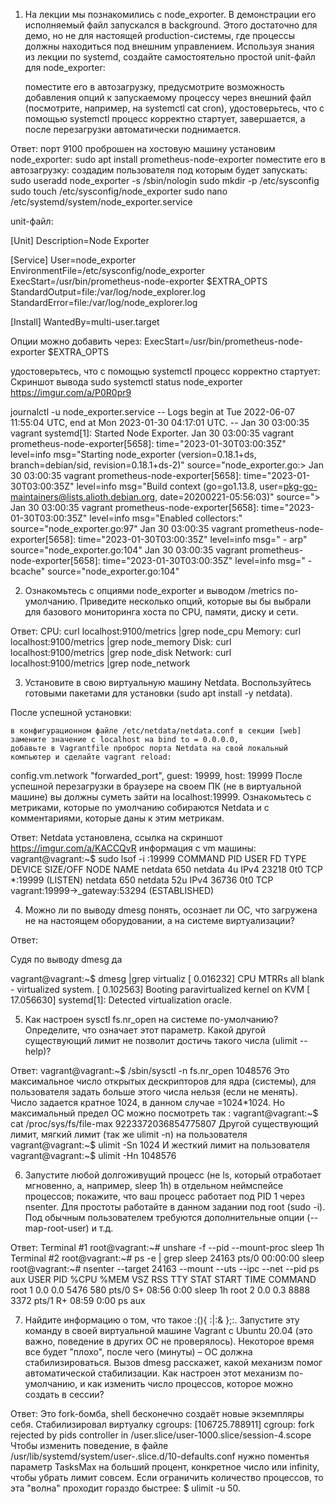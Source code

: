1. На лекции мы познакомились с node_exporter. В демонстрации его исполняемый файл запускался в background. Этого достаточно для демо, но не для настоящей production-системы, где процессы должны находиться под внешним управлением. Используя знания из лекции по systemd, создайте самостоятельно простой unit-файл для node_exporter:

	поместите его в автозагрузку,
	предусмотрите возможность добавления опций к запускаемому процессу через внешний файл (посмотрите, например, на systemctl cat cron),
	удостоверьтесь, что с помощью systemctl процесс корректно стартует, завершается, а после перезагрузки автоматически поднимается.

Ответ:
    порт  9100 проброшен на хостовую машину
    установим node_exporter:
    sudo apt install prometheus-node-exporter
    поместите его в автозагрузку:
    создадим пользователя под которым будет запускать:
    sudo useradd node_exporter -s /sbin/nologin
    sudo mkdir -p /etc/sysconfig
    sudo touch /etc/sysconfig/node_exporter
    sudo nano /etc/systemd/system/node_exporter.service

unit-файл:

[Unit]
    Description=Node Exporter

[Service]
    User=node_exporter 
    EnvironmentFile=/etc/sysconfig/node_exporter 
    ExecStart=/usr/bin/prometheus-node-exporter $EXTRA_OPTS
    StandardOutput=file:/var/log/node_explorer.log
    StandardError=file:/var/log/node_explorer.log

[Install]
    WantedBy=multi-user.target

Опции можно добавить через:
    ExecStart=/usr/bin/prometheus-node-exporter $EXTRA_OPTS

удостоверьтесь, что с помощью systemctl процесс корректно стартует:
    Скриншот вывода sudo systemctl status node_exporter
    https://imgur.com/a/P0R0pr9

journalctl -u node_exporter.service
-- Logs begin at Tue 2022-06-07 11:55:04 UTC, end at Mon 2023-01-30 04:17:01 UTC. --
Jan 30 03:00:35 vagrant systemd[1]: Started Node Exporter.
Jan 30 03:00:35 vagrant prometheus-node-exporter[5658]: time="2023-01-30T03:00:35Z" level=info msg="Starting node_exporter (version=0.18.1+ds, branch=debian/sid, revision=0.18.1+ds-2)" source="node_exporter.go:>
Jan 30 03:00:35 vagrant prometheus-node-exporter[5658]: time="2023-01-30T03:00:35Z" level=info msg="Build context (go=go1.13.8, user=pkg-go-maintainers@lists.alioth.debian.org, date=20200221-05:56:03)" source=">
Jan 30 03:00:35 vagrant prometheus-node-exporter[5658]: time="2023-01-30T03:00:35Z" level=info msg="Enabled collectors:" source="node_exporter.go:97"
Jan 30 03:00:35 vagrant prometheus-node-exporter[5658]: time="2023-01-30T03:00:35Z" level=info msg=" - arp" source="node_exporter.go:104"
Jan 30 03:00:35 vagrant prometheus-node-exporter[5658]: time="2023-01-30T03:00:35Z" level=info msg=" - bcache" source="node_exporter.go:104"

2. Ознакомьтесь с опциями node_exporter и выводом /metrics по-умолчанию. Приведите несколько опций, которые вы бы выбрали для базового мониторинга хоста по CPU, памяти, диску и сети.

Ответ:
CPU:
curl localhost:9100/metrics |grep node_cpu
Memory: 
curl localhost:9100/metrics |grep node_memory
Disk: 
curl localhost:9100/metrics |grep node_disk
Network: 
curl localhost:9100/metrics |grep node_network

3. Установите в свою виртуальную машину Netdata. Воспользуйтесь готовыми пакетами для установки (sudo apt install -y netdata).

После успешной установки:

	в конфигурационном файле /etc/netdata/netdata.conf в секции [web] замените значение с localhost на bind to = 0.0.0.0,
	добавьте в Vagrantfile проброс порта Netdata на свой локальный компьютер и сделайте vagrant reload:
config.vm.network "forwarded_port", guest: 19999, host: 19999
	После успешной перезагрузки в браузере на своем ПК (не в виртуальной машине) вы должны суметь зайти на localhost:19999. 
	Ознакомьтесь с метриками, которые по умолчанию собираются Netdata и с комментариями, которые даны к этим метрикам.

Ответ:
Netdata установлена, ссылка на скриншот
https://imgur.com/a/KACCQvR
информация с vm машины:
vagrant@vagrant:~$ sudo lsof -i :19999
COMMAND PID    USER   FD   TYPE DEVICE SIZE/OFF NODE NAME
netdata 650 netdata    4u  IPv4  23218      0t0  TCP *:19999 (LISTEN)
netdata 650 netdata   52u  IPv4  36736      0t0  TCP vagrant:19999->_gateway:53294 (ESTABLISHED)

4. Можно ли по выводу dmesg понять, осознает ли ОС, что загружена не на настоящем оборудовании, а на системе виртуализации?

Ответ:

Судя по выводу dmesg да

vagrant@vagrant:~$ dmesg |grep virtualiz
[    0.016232] CPU MTRRs all blank - virtualized system.
[    0.102563] Booting paravirtualized kernel on KVM
[   17.056630] systemd[1]: Detected virtualization oracle.

5. Как настроен sysctl fs.nr_open на системе по-умолчанию? Определите, что означает этот параметр. Какой другой существующий лимит не позволит достичь такого числа (ulimit --help)?

Ответ:
vagrant@vagrant:~$ /sbin/sysctl -n fs.nr_open
1048576
Это максимальное число открытых дескрипторов для ядра (системы), для пользователя задать больше этого числа нельзя (если не менять). 
Число задается кратное 1024, в данном случае =1024*1024. 
Но максимальный предел ОС можно посмотреть так :
vagrant@vagrant:~$ cat /proc/sys/fs/file-max
9223372036854775807
Другой существующий лимит, мягкий лимит (так же ulimit -n) на пользователя
vagrant@vagrant:~$ ulimit -Sn
1024
И жесткий лимит на пользователя
vagrant@vagrant:~$ ulimit -Hn
1048576

6. Запустите любой долгоживущий процесс (не ls, который отработает мгновенно, а, например, sleep 1h) в отдельном неймспейсе процессов; покажите, что ваш процесс работает под PID 1 через nsenter. Для простоты работайте в данном задании под root (sudo -i). Под обычным пользователем требуются дополнительные опции (--map-root-user) и т.д.

Ответ:
Terminal #1
root@vagrant:~# unshare -f --pid --mount-proc sleep 1h
Terminal #2
root@vagrant:~# ps -e | grep sleep
  24163 pts/0    00:00:00 sleep
root@vagrant:~# nsenter --target 24163 --mount --uts --ipc --net --pid ps aux
USER         PID %CPU %MEM    VSZ   RSS TTY      STAT START   TIME COMMAND
root           1  0.0  0.0   5476   580 pts/0    S+   08:56   0:00 sleep 1h
root           2  0.0  0.3   8888  3372 pts/1    R+   08:59   0:00 ps aux

7. Найдите информацию о том, что такое :(){ :|:& };:. Запустите эту команду в своей виртуальной машине Vagrant с Ubuntu 20.04 (это важно, поведение в других ОС не проверялось). Некоторое время все будет "плохо", после чего (минуты) – ОС должна стабилизироваться. Вызов dmesg расскажет, какой механизм помог автоматической стабилизации.
Как настроен этот механизм по-умолчанию, и как изменить число процессов, которое можно создать в сессии?

Ответ:
Это fork-бомба, shell бесконечно создаёт новые экземпляры себя.
Стабилизировал виртуалку cgroups:
[106725.788911] cgroup: fork rejected by pids controller in /user.slice/user-1000.slice/session-4.scope
Чтобы изменить поведение, в файле /usr/lib/systemd/system/user-.slice.d/10-defaults.conf нужно поментья параметр TasksMax на больший процент, конкретное число или infinity, чтобы убрать лимит совсем.
Если ограничить количество процессов, то эта "волна" проходит гораздо быстрее: $ ulimit -u 50. 
